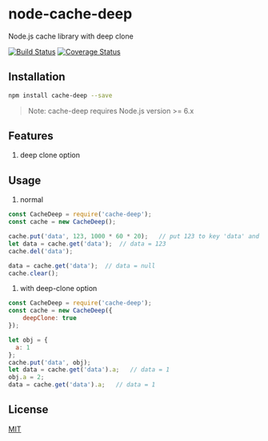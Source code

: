 # node-cache-deep

Node.js cache library with deep clone

[![Build Status](https://travis-ci.org/Heatwave/node-cache-deep.svg?branch=master)](https://travis-ci.org/Heatwave/node-cache-deep)
[![Coverage Status](https://coveralls.io/repos/github/Heatwave/node-cache-deep/badge.svg?branch=master)](https://coveralls.io/github/Heatwave/node-cache-deep?branch=master)

## Installation

```bash
npm install cache-deep --save
```

> Note: cache-deep requires Node.js version >= 6.x

## Features

1. deep clone option

## Usage

1. normal

```javascript
const CacheDeep = require('cache-deep');
const cache = new CacheDeep();

cache.put('data', 123, 1000 * 60 * 20);   // put 123 to key 'data' and 20 minutes to live
let data = cache.get('data');  // data = 123
cache.del('data');

data = cache.get('data');  // data = null
cache.clear();
```

1. with deep-clone option

```javascript
const CacheDeep = require('cache-deep');
const cache = new CacheDeep({
    deepClone: true
});

let obj = {
  a: 1
};
cache.put('data', obj);
let data = cache.get('data').a;   // data = 1
obj.a = 2;
data = cache.get('data').a;   // data = 1
```

## License

  [MIT](LICENSE)
